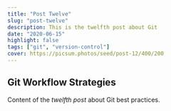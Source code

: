 ```yaml
---
title: "Post Twelve"
slug: "post-twelve"
description: This is the twelfth post about Git
date: "2020-06-15"
highlight: false
tags: ["git", "version-control"]
cover: https://picsum.photos/seed/post-12/400/200
---
```


## Git Workflow Strategies

Content of the _twelfth post_ about Git best practices.

<!-- Generated by Copilot -->
